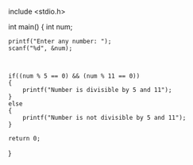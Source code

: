 include <stdio.h>

int main()
{
    int num;

    
    printf("Enter any number: ");
    scanf("%d", &num);


    
    if((num % 5 == 0) && (num % 11 == 0))
    {
        printf("Number is divisible by 5 and 11");
    }
    else
    {
        printf("Number is not divisible by 5 and 11");
    }

    return 0;
}
